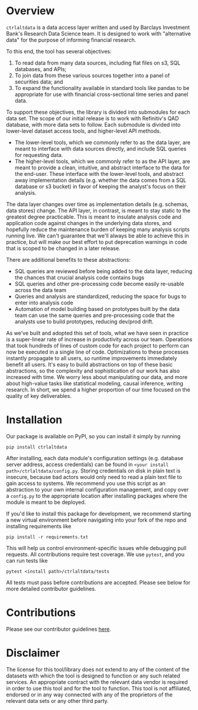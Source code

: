 # Overview

`ctrlaltdata` is a data access layer written and used by Barclays Investment Bank's Research Data Science team. It is designed to work with "alternative data" for the purpose of informing financial research.

To this end, the tool has several objectives:
1.	To read data from many data sources, including flat files on s3, SQL databases, and APIs;
2.	To join data from these various sources together into a panel of securities data; and
3.	To expand the functionality available in standard tools like pandas to be appropriate for use with financial cross-sectional time series and panel data.

To support these objectives, the library is divided into submodules for each data set. The scope of our initial release is to work with Refinitiv's QAD database, with more data sets to follow. Each submodule is divided into lower-level dataset access tools, and higher-level API methods.
* The lower-level tools, which we commonly refer to as the data layer, are meant to interface with data sources directly, and include SQL queries for requesting data.
* The higher-level tools, which we commonly refer to as the API layer, are meant to provide a clean, intuitive, and abstract interface to the data for the end-user. These interface with the lower-level tools, and abstract away implementation details (e.g. whether the data comes from a SQL database or s3 bucket) in favor of keeping the analyst's focus on their analysis.

The data layer changes over time as implementation details (e.g. schemas, data stores) change. The API layer, in contrast, is meant to stay static to the greatest degree practicable. This is meant to insulate analysis code and application code against changes in the underlying data stores, and hopefully reduce the maintenance burden of keeping many analysis scripts running live. We can't guarantee that we'll always be able to achieve this in practice, but will make our best effort to put deprecation warnings in code that is scoped to be changed in a later release.

There are additional benefits to these abstractions:
* SQL queries are reviewed before being added to the data layer, reducing the chances that crucial analysis code contains bugs
* SQL queries and other pre-processing code become easily re-usable across the data team
* Queries and analysis are standardized, reducing the space for bugs to enter into analysis code
* Automation of model building based on prototypes built by the data team can use the same queries and pre-processing code that the analysts use to build prototypes, reducing dev/prod drift.

As we've built and adopted this set of tools, what we have seen in practice is a super-linear rate of increase in productivity across our team. Operations that took hundreds of lines of custom code for each project to perform can now be executed in a single line of code. Optimizations to these processes instantly propagate to all users, so runtime improvements immediately benefit all users. It's easy to build abstractions on top of these basic abstractions, so the complexity and sophistication of our work has also increased with time. We worry less about manipulating our data, and more about high-value tasks like statistical modeling, causal inference, writing research. In short, we spend a higher proportion of our time focused on the quality of key deliverables.

# Installation
Our package is available on PyPI, so you can install it simply by running

`pip install ctrlaltdata`

After installing, each data module's configuration settings (e.g. database server address, access credentials) can be found in `<your install path>/ctrlaltdata/config.py`. Storing credentials on disk in plain text is insecure, because bad actors would only need to read a plain text file to gain access to systems. We recommend you use this script as an abstraction to your own internal configuration management, and copy over a `config.py` to the appropriate location after installing packages where the module is meant to be deployed.

If you'd like to install this package for development, we recommend starting a new virtual environment before navigating into your fork of the repo and installing requirements like

`pip install -r requirements.txt`

This will help us control environment-specific issues while debugging pull requests. All contributions require test coverage. We use `pytest`, and you can run tests like

`pytest <install path>/ctrlaltdata/tests`

All tests must pass before contributions are accepted. Please see below for more detailed contributor guidelines.

# Contributions
Please see our contributor guidelines [here](CONTRIBUTE.md). 

# Disclaimer

The license for this tool/library does not extend to any of the content of the datasets with which the tool is designed to function or any such related services. An appropriate contract with the relevant data vendor is required in order to use this tool and for the tool to function. This tool is not affiliated, endorsed or in any way connected with any of the proprietors of the relevant data sets or any other third party.
